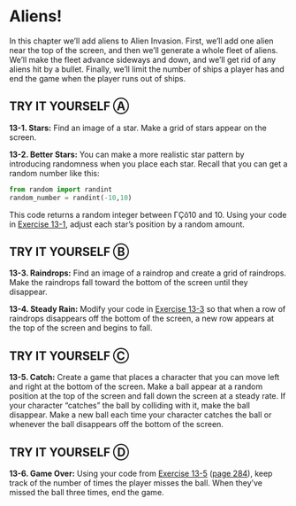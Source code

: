 # Aliens!

In this chapter we’ll add aliens to Alien Invasion. First, we’ll add one
alien near the top of the screen, and then we’ll generate a whole fleet
of aliens. We’ll make the fleet advance sideways and down, and we’ll get
rid of any aliens hit by a bullet. Finally, we’ll limit the number of
ships a player has and end the game when the player runs out of ships.




<span id="page_276"></span>
## TRY IT YOURSELF Ⓐ

<span id="ch13exe1"></span>**13-1. Stars:** Find an image of a star.
Make a grid of stars appear on the screen.

<span id="ch13exe2"></span>**13-2. Better Stars:** You can make a more
realistic star pattern by introducing randomness when you place each
star. Recall that you can get a random number like this:

``` python
from random import randint
random_number = randint(-10,10)
```

This code returns a random integer between ΓÇô10 and 10. Using your code
in [Exercise 13-1](../../../pcc_2e/tree/master/chapter_13/README.md#ch13exe1), adjust each star&rsquo;s position by a
random amount.

## TRY IT YOURSELF Ⓑ

<span id="ch13exe3"></span>**13-3. Raindrops:** Find an image of a
raindrop and create a grid of raindrops. Make the raindrops fall toward
the bottom of the screen until they disappear.

<span id="ch13exe4"></span>**13-4. Steady Rain:** Modify your code in
[Exercise 13-3](../../../pcc_2e/tree/master/chapter_13/README.md#ch13exe3) so that when a row of raindrops
disappears off the bottom of the screen, a new row appears at the top of
the screen and begins to fall.

## TRY IT YOURSELF Ⓒ

<span id="ch13exe5"></span>**13-5. Catch:** Create a game that places a
character that you can move left and right at the bottom of the screen.
Make a ball appear at a random position at the top of the screen and
fall down the screen at a steady rate. If your character &ldquo;catches&rdquo; the
ball by colliding with it, make the ball disappear. Make a new ball each
time your character catches the ball or whenever the ball disappears off
the bottom of the screen.



<span id="page_290"></span>
## TRY IT YOURSELF Ⓓ

<span id="ch13exe6"></span>**13-6. Game Over:** Using your code from
[Exercise 13-5](../../../pcc_2e/tree/master/chapter_13/README.md#ch13exe5) ([page 284](../../../pcc_2e/tree/master/chapter_13/README.md#page_284)),
keep track of the number of times the player misses the ball. When
they&rsquo;ve missed the ball three times, end the game.

